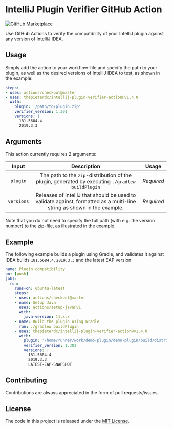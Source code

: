 # IntelliJ Plugin Verifier GitHub Action

[![GitHub Marketplace](https://img.shields.io/badge/Marketplace-v1.4.0-undefined.svg?logo=github&logoColor=white&style=flat)](https://github.com/marketplace/actions/intellij-plugin-verifier)

Use GitHub Actions to verify the compatibility of your IntelliJ plugin against any version of IntelliJ IDEA.

## Usage

Simply add the action to your workflow-file and specify the path to your plugin, as well as the desired versions of IntelliJ IDEA to test, as shown in the example:

```yaml
steps:
- uses: actions/checkout@master
- uses: thepieterdc/intellij-plugin-verifier-action@v1.4.0
  with:
    plugin: '/path/to/plugin.zip'
    verifier_version: 1.301
    versions: |
      181.5684.4
      2019.3.3
```

## Arguments

This action currently requires 2 arguments:

| Input  | Description | Usage |
| :---:     |     :---:   |    :---:   |
| `plugin`  | The path to the `zip`-distribution of the plugin, generated by executing `./gradlew buildPlugin` | *Required* |
| `versions`  | Releases of IntelliJ that should be used to validate against, formatted as a multi-line string as shown in the example. | *Required* |

Note that you do not need to specify the full path (with e.g. the version number) to the zip-file, as illustrated in the example.

## Example
The following example builds a plugin using Gradle, and validates it against IDEA builds `181.5684.4`, `2019.3.3` and the latest EAP version.

```yaml
name: Plugin compatibility
on: [push]
jobs:
  run:
    runs-on: ubuntu-latest
    steps:
    - uses: actions/checkout@master
    - name: Setup Java
      uses: actions/setup-java@v1
      with:
        java-version: 11.x.x
    - name: Build the plugin using Gradle
      run: ./gradlew buildPlugin
    - uses: thepieterdc/intellij-plugin-verifier-action@v1.4.0
      with:
        plugin: '/home/runner/work/demo-plugin/demo-plugin/build/distributions/demo-plugin-*'
        verifier_version: 1.301
        versions: |
          181.5684.4
          2019.3.3
          LATEST-EAP-SNAPSHOT
```
## Contributing

Contributions are always appreciated in the form of pull requests/issues.

## License

The code in this project is released under the [MIT License](LICENSE).
